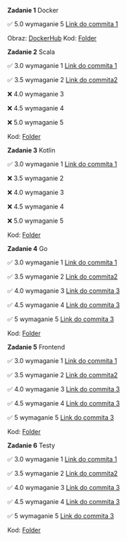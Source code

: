 **Zadanie 1** Docker

:white_check_mark: 5.0 wymaganie 5 [Link do commita 1](https://github.com/BartoszMa/e-biznes/commit/65f0e3f331355282315edad777070e7a0e3f8267#diff-1b5f0e48b08706e55870c081c508d20a3064c1dbf29cfcd114bb61bff13b6f29)

Obraz: [DockerHub](https://hub.docker.com/repository/docker/bartoszmajkowski/e_biznes/general)
Kod: [Folder](https://github.com/BartoszMa/e-biznes/tree/main/lab1)

**Zadanie 2** Scala

:white_check_mark: 3.0 wymaganie 1 [Link do commita 1](https://github.com/BartoszMa/e-biznes/commit/39a3476c14b0f03eee10f6ab64f26ad02ac97305)

:white_check_mark: 3.5 wymaganie 2 [Link do commita2 ](https://github.com/BartoszMa/e-biznes/commit/5216f7567ec1c2b188dc985cb467ce987d49e7bd)

:x: 4.0 wymaganie 3

:x: 4.5 wymaganie 4

:x: 5.0 wymaganie 5

Kod: [Folder](https://github.com/BartoszMa/e-biznes/tree/main/lab2)

**Zadanie 3** Kotlin

:white_check_mark: 3.0 wymaganie 1 [Link do commita 1](https://github.com/BartoszMa/e-biznes/commit/b37e45f732b4dd10683335bc913aa99ec47211d6)

:x: 3.5 wymaganie 2

:x: 4.0 wymaganie 3

:x: 4.5 wymaganie 4

:x: 5.0 wymaganie 5

Kod: [Folder](https://github.com/BartoszMa/e-biznes/tree/main/lab3)

**Zadanie 4** Go

:white_check_mark: 3.0 wymaganie 1 [Link do commita 1](https://github.com/BartoszMa/e-biznes/commit/367725e50a056e63eed074f4e17b28d036d9ae4c)

:white_check_mark: 3.5 wymaganie 2 [Link do commita2 ](https://github.com/BartoszMa/e-biznes/commit/ae84250090fb5f64237bb81bae68727c989019fb)

:white_check_mark: 4.0 wymaganie 3 [Link do commita 3](https://github.com/BartoszMa/e-biznes/commit/ba1d9832ce6ded33381be0c7dfbe00bd7655aff6)

:white_check_mark: 4.5 wymaganie 4 [Link do commita 3](https://github.com/BartoszMa/e-biznes/commit/ba1d9832ce6ded33381be0c7dfbe00bd7655aff6)

:white_check_mark: 5 wymaganie 5 [Link do commita 3](https://github.com/BartoszMa/e-biznes/commit/6327769a6a8fb4bb04ae71caacaa8525d2b3192a)

Kod: [Folder](https://github.com/BartoszMa/e-biznes/tree/main/lab4)

**Zadanie 5** Frontend

:white_check_mark: 3.0 wymaganie 1 [Link do commita 1](https://github.com/BartoszMa/e-biznes/commit/2ff94af3b610d3f1c5e52ad98aa766aec91a2241)

:white_check_mark: 3.5 wymaganie 2 [Link do commita2 ](https://github.com/BartoszMa/e-biznes/commit/2ff94af3b610d3f1c5e52ad98aa766aec91a2241)

:white_check_mark: 4.0 wymaganie 3 [Link do commita 3](https://github.com/BartoszMa/e-biznes/commit/2ff94af3b610d3f1c5e52ad98aa766aec91a2241)

:white_check_mark: 4.5 wymaganie 4 [Link do commita 3](https://github.com/BartoszMa/e-biznes/commit/f1adcc79273a0b6f2cfc87522974e3855499ae58)

:white_check_mark: 5 wymaganie 5 [Link do commita 3](https://github.com/BartoszMa/e-biznes/commit/fadacbbd98647be95b9acacbd37836ba4fb0ce00)

Kod: [Folder](https://github.com/BartoszMa/e-biznes/tree/main/lab5)

**Zadanie 6** Testy

:white_check_mark: 3.0 wymaganie 1 [Link do commita 1](https://github.com/BartoszMa/e-biznes/commit/d52a6dcda17b63ac24dd0a42e5449ac5a8075060)

:white_check_mark: 3.5 wymaganie 2 [Link do commita2 ](https://github.com/BartoszMa/e-biznes/commit/d52a6dcda17b63ac24dd0a42e5449ac5a8075060)

:white_check_mark: 4.0 wymaganie 3 [Link do commita 3](https://github.com/BartoszMa/e-biznes/commit/0875dea10f44bf318062fedf95271557b1f025ce)

:white_check_mark: 4.5 wymaganie 4 [Link do commita 3](https://github.com/BartoszMa/e-biznes/commit/2510b27678187aa39f577d4ca5983c4d355acb30)

:white_check_mark: 5 wymaganie 5 [Link do commita 3](https://github.com/BartoszMa/e-biznes/commit/c03dac7a5f5035bcc04efe8ce4347f550b8f241c)

Kod: [Folder](https://github.com/BartoszMa/e-biznes/tree/main/lab6)
